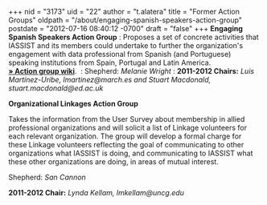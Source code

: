 +++
nid = "3173"
uid = "22"
author = "t.alatera"
title = "Former Action Groups"
oldpath = "/about/engaging-spanish-speakers-action-group"
postdate = "2012-07-16 08:40:12 -0700"
draft = "false"
+++
**Engaging Spanish Speakers Action Group**
:   Proposes a set of concrete activities that IASSIST and its members
    could undertake to further the organization\'s engagement with data
    professional from Spanish (and Portuguese) speaking institutions
    from Spain, Portugal and Latin America.\
    **[» Action group
    wiki](http://latinengagementiassist.wiki.zoho.com/HomePage.html)**. 
:   Shepherd: *Melanie Wright*
:   **2011-2012 Chairs:** *Luis Martínez-Uribe, lmartinez\@march.es and
    Stuart Macdonald, stuart.macdonald\@ed.ac.uk*

**Organizational Linkages Action Group**

Takes the information from the User Survey about membership in allied
professional organizations and will solicit a list of Linkage volunteers
for each relevant organization. The group will develop a formal charge
for these Linkage volunteers reflecting the goal of communicating to
other organizations what IASSIST is doing, and communicating to IASSIST
what these other organizations are doing, in areas of mutual interest.

Shepherd: *San Cannon*

**2011-2012 Chair:** *Lynda Kellam, lmkellam\@uncg.edu*
